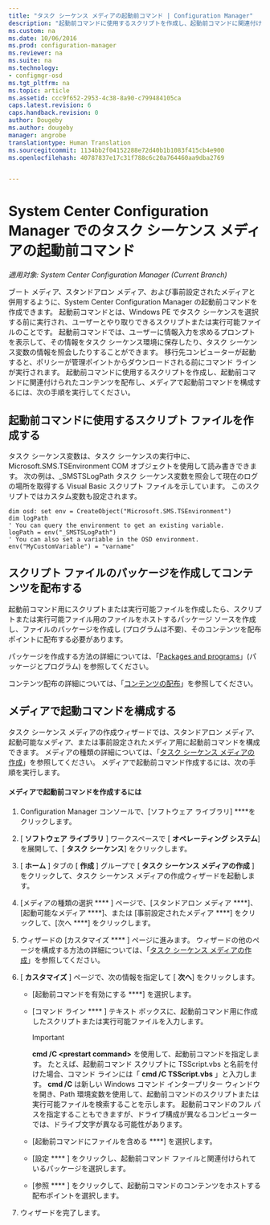 ```yaml
---
title: "タスク シーケンス メディアの起動前コマンド | Configuration Manager"
description: "起動前コマンドに使用するスクリプトを作成し、起動前コマンドに関連付けられたコンテンツを配布し、メディアで起動前コマンドを構成します。"
ms.custom: na
ms.date: 10/06/2016
ms.prod: configuration-manager
ms.reviewer: na
ms.suite: na
ms.technology:
- configmgr-osd
ms.tgt_pltfrm: na
ms.topic: article
ms.assetid: ccc9f652-2953-4c38-8a90-c799484105ca
caps.latest.revision: 6
caps.handback.revision: 0
author: Dougeby
ms.author: dougeby
manager: angrobe
translationtype: Human Translation
ms.sourcegitcommit: 1134bb2f04152288e72d40b1b1083f415cb4e900
ms.openlocfilehash: 40787837e17c31f788c6c20a764460aa9dba2769


---
```

# <a name="prestart-commands-for-task-sequence-media-in-system-center-configuration-manager"></a>System Center Configuration Manager でのタスク シーケンス メディアの起動前コマンド

*適用対象: System Center Configuration Manager (Current Branch)*

ブート メディア、スタンドアロン メディア、および事前設定されたメディアと併用するように、System Center Configuration Manager の起動前コマンドを作成できます。 起動前コマンドとは、Windows PE でタスク シーケンスを選択する前に実行され、ユーザーとやり取りできるスクリプトまたは実行可能ファイルのことです。 起動前コマンドでは、ユーザーに情報入力を求めるプロンプトを表示して、その情報をタスク シーケンス環境に保存したり、タスク シーケンス変数の情報を照会したりすることができます。 移行先コンピューターが起動すると、ポリシーが管理ポイントからダウンロードされる前にコマンド ラインが実行されます。 起動前コマンドに使用するスクリプトを作成し、起動前コマンドに関連付けられたコンテンツを配布し、メディアで起動前コマンドを構成するには、次の手順を実行してください。  

## <a name="create-a-script-file-to-use-for-the-prestart-command"></a>起動前コマンドに使用するスクリプト ファイルを作成する  
 タスク シーケンス変数は、タスク シーケンスの実行中に、Microsoft.SMS.TSEnvironment COM オブジェクトを使用して読み書きできます。 次の例は、_SMSTSLogPath タスク シーケンス変数を照会して現在のログの場所を取得する Visual Basic スクリプト ファイルを示しています。 このスクリプトではカスタム変数も設定されます。  

```  
dim osd: set env = CreateObject("Microsoft.SMS.TSEnvironment")  
dim logPath  
' You can query the environment to get an existing variable.  
logPath = env("_SMSTSLogPath")  
' You can also set a variable in the OSD environment.  
env("MyCustomVariable") = "varname"  
```  

## <a name="create-a-package-for-the-script-file-and-distribute-the-content"></a>スクリプト ファイルのパッケージを作成してコンテンツを配布する  
 起動前コマンド用にスクリプトまたは実行可能ファイルを作成したら、スクリプトまたは実行可能ファイル用のファイルをホストするパッケージ ソースを作成し、ファイルのパッケージを作成し (プログラムは不要)、そのコンテンツを配布ポイントに配布する必要があります。  

 パッケージを作成する方法の詳細については、「[Packages and programs](../../apps/deploy-use/packages-and-programs.md)」(パッケージとプログラム) を参照してください。  

 コンテンツ配布の詳細については、「[コンテンツの配布](../../core/servers/deploy/configure/deploy-and-manage-content.md#bkmk_distribute)」を参照してください。  

## <a name="configure-the-prestart-command-in-media"></a>メディアで起動コマンドを構成する  
 タスク シーケンス メディアの作成ウィザードでは、スタンドアロン メディア、起動可能なメディア、または事前設定されたメディア用に起動前コマンドを構成できます。 メディアの種類の詳細については、「[タスク シーケンス メディアの作成](../deploy-use/create-task-sequence-media.md)」を参照してください。 メディアで起動前コマンド作成するには、次の手順を実行します。  

#### <a name="to-create-a-prestart-command-in-media"></a>メディアで起動前コマンドを作成するには  

1.  Configuration Manager コンソールで、[ソフトウェア ライブラリ] ****をクリックします。  

2.  [ **ソフトウェア ライブラリ** ] ワークスペースで [ **オペレーティング システム**] を展開して、[ **タスク シーケンス**] をクリックします。  

3.  [ **ホーム** ] タブの [ **作成** ] グループで [ **タスク シーケンス メディアの作成** ] をクリックして、タスク シーケンス メディアの作成ウィザードを起動します。  

4.  [メディアの種類の選択 **** ] ページで、[スタンドアロン メディア ****]、[起動可能なメディア ****]、または [事前設定されたメディア ****] をクリックして、[次へ ****] をクリックします。  

5.  ウィザードの [カスタマイズ **** ] ページに進みます。 ウィザードの他のページを構成する方法の詳細については、「[タスク シーケンス メディアの作成](../deploy-use/create-task-sequence-media.md)」を参照してください。  

6.  [ **カスタマイズ** ] ページで、次の情報を指定して [ **次へ**] をクリックします。  

    -   [起動前コマンドを有効にする ****] を選択します。  

    -   [コマンド ライン **** ] テキスト ボックスに、起動前コマンド用に作成したスクリプトまたは実行可能ファイルを入力します。  

        > [!IMPORTANT]  
        >  **cmd /C <prestart command\>** を使用して、起動前コマンドを指定します。 たとえば、起動前コマンド スクリプトに TSScript.vbs と名前を付けた場合、コマンド ラインには「 **cmd /C TSScript.vbs** 」と入力します。 **cmd /C** は新しい Windows コマンド インタープリター ウィンドウを開き、Path 環境変数を使用して、起動前コマンドのスクリプトまたは実行可能ファイルを検索することを示します。 起動前コマンドのフル パスを指定することもできますが、ドライブ構成が異なるコンピューターでは、ドライブ文字が異なる可能性があります。  

    -   [起動前コマンドにファイルを含める ****] を選択します。  

    -   [設定 **** ] をクリックし、起動前コマンド ファイルと関連付けられているパッケージを選択します。  

    -   [参照 **** ] をクリックして、起動前コマンドのコンテンツをホストする配布ポイントを選択します。  

7.  ウィザードを完了します。  



<!--HONumber=Nov16_HO1-->



